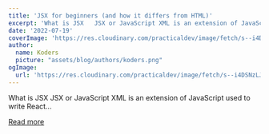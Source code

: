 ```yaml
---
title: 'JSX for beginners (and how it differs from HTML)'
excerpt: 'What is JSX   JSX or JavaScript XML is an extension of JavaScript used to write React...'
date: '2022-07-19'
coverImage: 'https://res.cloudinary.com/practicaldev/image/fetch/s--i4DSNzLJ--/c_imagga_scale,f_auto,fl_progressive,h_420,q_auto,w_1000/https://dev-to-uploads.s3.amazonaws.com/uploads/articles/5mooe0y4lju8ba7yjwco.png'
author:
  name: Koders
  picture: "assets/blog/authors/koders.png"
ogImage:
  url: 'https://res.cloudinary.com/practicaldev/image/fetch/s--i4DSNzLJ--/c_imagga_scale,f_auto,fl_progressive,h_420,q_auto,w_1000/https://dev-to-uploads.s3.amazonaws.com/uploads/articles/5mooe0y4lju8ba7yjwco.png'
---
```


What is JSX   JSX or JavaScript XML is an extension of JavaScript used to write React...

[Read more](https://dev.to/babib/jsx-for-beginners-and-how-it-differs-from-html-2l9e)
